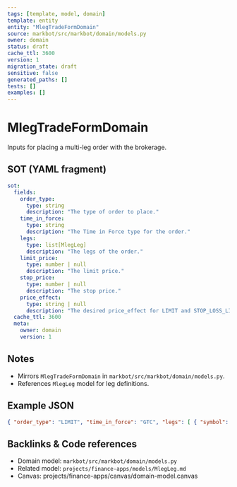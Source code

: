 ```yaml
---
tags: [template, model, domain]
template: entity
entity: "MlegTradeFormDomain"
source: markbot/src/markbot/domain/models.py
owner: domain
status: draft
cache_ttl: 3600
version: 1
migration_state: draft
sensitive: false
generated_paths: []
tests: []
examples: []
---
```


# MlegTradeFormDomain

Inputs for placing a multi-leg order with the brokerage.

## SOT (YAML fragment)
```yaml
sot:
  fields:
    order_type:
      type: string
      description: "The type of order to place."
    time_in_force:
      type: string
      description: "The Time in Force type for the order."
    legs:
      type: list[MlegLeg]
      description: "The legs of the order."
    limit_price:
      type: number | null
      description: "The limit price."
    stop_price:
      type: number | null
      description: "The stop price."
    price_effect:
      type: string | null
      description: "The desired price_effect for LIMIT and STOP_LOSS_LIMIT orders."
  cache_ttl: 3600
  meta:
    owner: domain
    version: 1
```

## Notes
- Mirrors `MlegTradeFormDomain` in `markbot/src/markbot/domain/models.py`.
- References `MlegLeg` model for leg definitions.

## Example JSON
```json
{ "order_type": "LIMIT", "time_in_force": "GTC", "legs": [ { "symbol": "AAPL", "units": 1 } ], "limit_price": 1.23 }
```

## Backlinks & Code references
- Domain model: `markbot/src/markbot/domain/models.py`
- Related model: `projects/finance-apps/models/MlegLeg.md`
- Canvas: projects/finance-apps/canvas/domain-model.canvas
